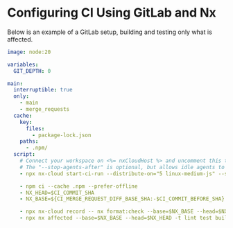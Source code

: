 # Configuring CI Using GitLab and Nx

Below is an example of a GitLab setup, building and testing only what is affected.

```yaml {% fileName=".gitlab-ci.yml" %}
image: node:20

variables:
  GIT_DEPTH: 0

main:
  interruptible: true
  only:
    - main
    - merge_requests
  cache:
    key:
      files:
        - package-lock.json
    paths:
      - .npm/
  script:
    # Connect your workspace on <%= nxCloudHost %> and uncomment this to enable task distribution.
    # The "--stop-agents-after" is optional, but allows idle agents to shut down once the "e2e-ci" targets have been requested
    - npx nx-cloud start-ci-run --distribute-on="5 linux-medium-js" --stop-agents-after="e2e-ci"

    - npm ci --cache .npm --prefer-offline
    - NX_HEAD=$CI_COMMIT_SHA
    - NX_BASE=${CI_MERGE_REQUEST_DIFF_BASE_SHA:-$CI_COMMIT_BEFORE_SHA}

    - npx nx-cloud record -- nx format:check --base=$NX_BASE --head=$NX_HEAD
    - npx nx affected --base=$NX_BASE --head=$NX_HEAD -t lint test build e2e-ci
```
